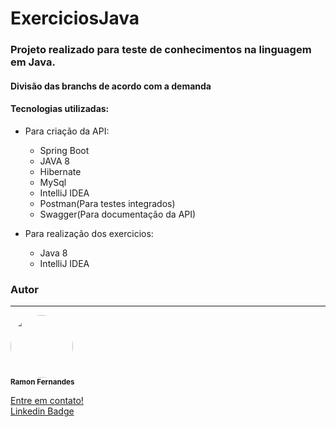 # ExerciciosJava

### Projeto realizado para teste de conhecimentos na linguagem em Java.
#### Divisão das branchs de acordo com a demanda
#### Tecnologias utilizadas:
* Para criação da API:
  *  Spring Boot
  * JAVA 8
  * Hibernate
  * MySql
  * IntelliJ IDEA
  * Postman(Para testes integrados)
  * Swagger(Para documentação da API)

* Para realização dos exercicios:
  * Java 8
  * IntelliJ IDEA

### Autor
---
 <img style="border-radius: 50%;" src="https://media-exp1.licdn.com/dms/image/C5603AQH3yT2WyYhfTw/profile-displayphoto-shrink_200_200/0/1621870382930?e=1628726400&v=beta&t=2uG3fVPv5ZsZIRL3o6z0o1QoQq9BayN5EK_EtrGRgfk" width="100px;" alt=""/>
 <br />
 <sub><b>Ramon Fernandes</b></sub></a> <a href="https://www.linkedin.com/in/ramon-fernandes-19244a1ab/"</a>

 Entre em contato!
 <br />
 [Linkedin Badge](https://img.shields.io/badge/-Ramon-blue?style=flat-square&logo=Linkedin&logoColor=white&link=https://www.linkedin.com/in/ramon-fernandes-19244a1ab/) 
